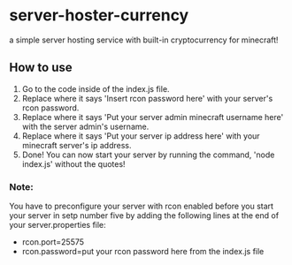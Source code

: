 # server-hoster-currency
a simple server hosting service with built-in cryptocurrency for minecraft!
<h2>How to use</h2>

1. Go to the code inside of the index.js file.
2. Replace where it says 'Insert rcon password here' with your server's rcon password.
3. Replace where it says 'Put your server admin minecraft username here' with the server admin's username.
4. Replace where it says 'Put your server ip address here' with your minecraft server's ip address.
5. Done! You can now start your server by running the command, 'node index.js' without the quotes!


<h3>Note:</h3>

You have to preconfigure your server with rcon enabled before you start your server in setp number five by adding the following lines at the end of your server.properties file:
  
- rcon.port=25575  
- rcon.password=put your rcon password here from the index.js file

